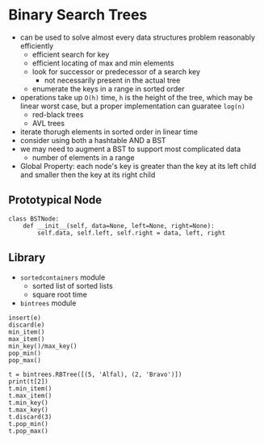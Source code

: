 # Binary Search Trees

- can be used to solve almost every data structures problem reasonably efficiently
    - efficient search for key
    - efficient locating of max and min elements
    - look for successor or predecessor of a search key
        - not necessarily present in the actual tree
    - enumerate the keys in a range in sorted order
- operations take up `O(h)` time, `h` is the height of the tree, which may be linear worst case, but a proper implementation can guaratee `log(n)`
    - red-black trees
    - AVL trees
- iterate thorugh elements in sorted order in linear time
- consider using both a hashtable AND a BST
- we may need to augment a BST to support most complicated data
    - number of elements in a range
- Global Property: each node's key is greater than the key at its left child and smaller then the key at its right child

## Prototypical Node

```python3
class BSTNode:
    def __init__(self, data=None, left=None, right=None):
        self.data, self.left, self.right = data, left, right
```

## Library

- `sortedcontainers` module
    - sorted list of sorted lists
    - square root time
- `bintrees` module

```python3
insert(e)
discard(e)
min_item()
max_item()
min_key()/max_key()
pop_min()
pop_max()
```

```python3
t = bintrees.RBTree([(5, 'Alfal), (2, 'Bravo')])
print(t[2])
t.min_item()
t.max_item()
t.min_key()
t.max_key()
t.discard(3)
t.pop_min()
t.pop_max()
```
